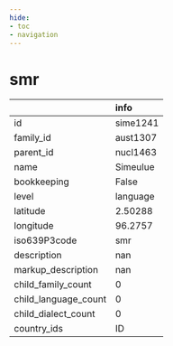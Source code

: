```yaml
---
hide:
- toc
- navigation
---
```

# smr
|                      | info     |
|:---------------------|:---------|
| id                   | sime1241 |
| family_id            | aust1307 |
| parent_id            | nucl1463 |
| name                 | Simeulue |
| bookkeeping          | False    |
| level                | language |
| latitude             | 2.50288  |
| longitude            | 96.2757  |
| iso639P3code         | smr      |
| description          | nan      |
| markup_description   | nan      |
| child_family_count   | 0        |
| child_language_count | 0        |
| child_dialect_count  | 0        |
| country_ids          | ID       |